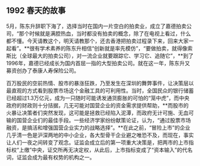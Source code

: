 ## 1992 春天的故事

5月，陈东升辞职下海了，选择当时在国内一片空白的拍卖业，成立了嘉德拍卖公司，“那个时候就是满腔热血，当时都没有拍卖的概念，除了在电视上看过，什么都不懂。今天请教这个，明天请教那个，还去香港把拍卖过程录下来，回来大家一起看”。**很有学术素养的陈东升相信“创新就是率先模仿”，“要做拍卖，就得像索斯比（全球最大的拍卖公司），对一流企业就要跟踪它、学习它、追随它”，**到了1996年，嘉德已经成长为国内首屈一指的大型拍卖公司。就在这一年，陈东升又募资创办了泰康人寿保险公司。

百万股民的空前热情、股市的暴涨狂跌，乃至发生在深圳的舞弊事件，让决策层以最直观的方式看到股票市场这个金融工具的可利用性。当时，全国民众的银行储蓄已经超过1.3万亿元，成为一只随时可能诱发通货膨胀的可怕的“笼中虎”，而中央政府的财政则十分拮据，几无可能对国营企业的资金需求提供帮助，**而股市的火暴让决策者们突然发现，这可能是拯救已经陷入泥潭，而政府无计可施、无血可输的国营企业们的最佳手段。一些经济学家纷纷献策论证，认为，“通过股票市场融资，是搞活和增强国营企业实力的战略选择”。**在此之前，“冒险上市”的企业几乎清一色是沪深两地的中小企业，各大型骨干企业避之唯恐不及，而现在，事实让人们一夜之间转变了观念。证监会成立后的第一项重大决策是，把两市的上市指标权“上缴”中央，证交所再无决定权，从此后，上市指标变成了“资本输入”的代名词，证监会成为最有权势的机构之一。